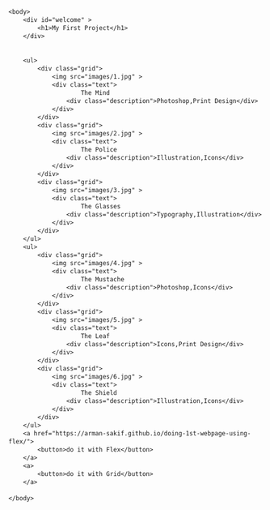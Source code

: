 <html lang="en-US">
    <head>
        <link rel="stylesheet" type="text/css" href = "css/style.css">
        <title>My First Project</title>
    </head>
    
    
    <body>
        <div id="welcome" >
            <h1>My First Project</h1>
        </div>
        
        
        <ul>
            <div class="grid">
                <img src="images/1.jpg" >
                <div class="text">
                        The Mind
                    <div class="description">Photoshop,Print Design</div>
                </div>    
            </div>
            <div class="grid">
                <img src="images/2.jpg" >
                <div class="text">
                        The Police
                    <div class="description">Illustration,Icons</div>
                </div>
            </div>
            <div class="grid">
                <img src="images/3.jpg" >
                <div class="text">
                        The Glasses
                    <div class="description">Typography,Illustration</div>
                </div>
            </div>    
        </ul>
        <ul>
            <div class="grid">
                <img src="images/4.jpg" >
                <div class="text">
                        The Mustache
                    <div class="description">Photoshop,Icons</div>
                </div>                
            </div>
            <div class="grid">
                <img src="images/5.jpg" >
                <div class="text">
                        The Leaf
                    <div class="description">Icons,Print Design</div>
                </div>                
            </div>
            <div class="grid">
                <img src="images/6.jpg" >
                <div class="text">
                        The Shield
                    <div class="description">Illustration,Icons</div>
                </div>
            </div>    
        </ul>
        <a href="https://arman-sakif.github.io/doing-1st-webpage-using-flex/">
            <button>do it with Flex</button>
        </a>
        <a>
            <button>do it with Grid</button>
        </a>

    </body>
        

</html>

